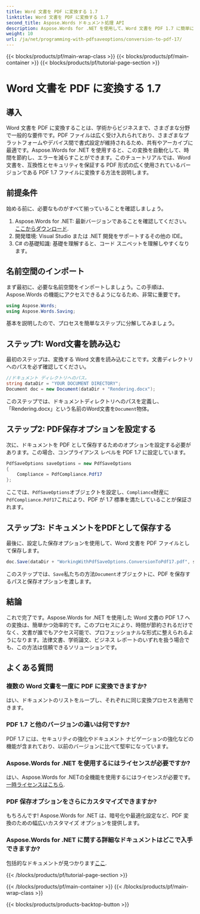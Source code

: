```yaml
---
title: Word 文書を PDF に変換する 1.7
linktitle: Word 文書を PDF に変換する 1.7
second_title: Aspose.Words ドキュメント処理 API
description: Aspose.Words for .NET を使用して、Word 文書を PDF 1.7 に簡単に変換できます。このガイドに従って、文書がユニバーサルにアクセス可能でプロフェッショナルな形式になっていることを確認してください。
weight: 10
url: /ja/net/programming-with-pdfsaveoptions/conversion-to-pdf-17/
---
```


{{< blocks/products/pf/main-wrap-class >}}
{{< blocks/products/pf/main-container >}}
{{< blocks/products/pf/tutorial-page-section >}}

# Word 文書を PDF に変換する 1.7

## 導入

Word 文書を PDF に変換することは、学術からビジネスまで、さまざまな分野で一般的な要件です。PDF ファイルは広く受け入れられており、さまざまなプラットフォームやデバイス間で書式設定が維持されるため、共有やアーカイブに最適です。Aspose.Words for .NET を使用すると、この変換を自動化して、時間を節約し、エラーを減らすことができます。このチュートリアルでは、Word 文書を、互換性とセキュリティを保証する PDF 形式の広く使用されているバージョンである PDF 1.7 ファイルに変換する方法を説明します。

## 前提条件

始める前に、必要なものがすべて揃っていることを確認しましょう。

1.  Aspose.Words for .NET: 最新バージョンであることを確認してください。[ここからダウンロード](https://releases.aspose.com/words/net/).
2. 開発環境: Visual Studio または .NET 開発をサポートするその他の IDE。
3. C# の基礎知識: 基礎を理解すると、コード スニペットを理解しやすくなります。

## 名前空間のインポート

まず最初に、必要な名前空間をインポートしましょう。この手順は、Aspose.Words の機能にアクセスできるようになるため、非常に重要です。

```csharp
using Aspose.Words;
using Aspose.Words.Saving;
```

基本を説明したので、プロセスを簡単なステップに分解してみましょう。

## ステップ1: Word文書を読み込む

最初のステップは、変換する Word 文書を読み込むことです。文書ディレクトリへのパスを必ず確認してください。

```csharp
//ドキュメント ディレクトリへのパス。
string dataDir = "YOUR DOCUMENT DIRECTORY";
Document doc = new Document(dataDir + "Rendering.docx");
```

このステップでは、ドキュメントディレクトリへのパスを定義し、「Rendering.docx」という名前のWord文書を`Document`物体。

## ステップ2: PDF保存オプションを設定する

次に、ドキュメントを PDF として保存するためのオプションを設定する必要があります。この場合、コンプライアンス レベルを PDF 1.7 に設定しています。

```csharp
PdfSaveOptions saveOptions = new PdfSaveOptions
{
    Compliance = PdfCompliance.Pdf17
};
```

ここでは、`PdfSaveOptions`オブジェクトを設定し、`Compliance`財産に`PdfCompliance.Pdf17`これにより、PDF が 1.7 標準を満たしていることが保証されます。

## ステップ3: ドキュメントをPDFとして保存する

最後に、設定した保存オプションを使用して、Word 文書を PDF ファイルとして保存します。

```csharp
doc.Save(dataDir + "WorkingWithPdfSaveOptions.ConversionToPdf17.pdf", saveOptions);
```

このステップでは、`Save`私たちの方法`Document`オブジェクトに、PDF を保存するパスと保存オプションを渡します。

## 結論

これで完了です。Aspose.Words for .NET を使用した Word 文書の PDF 1.7 への変換は、簡単かつ効率的です。このプロセスにより、時間が節約されるだけでなく、文書が誰でもアクセス可能で、プロフェッショナルな形式に整えられるようになります。法律文書、学術論文、ビジネス レポートのいずれを扱う場合でも、この方法は信頼できるソリューションです。

## よくある質問

### 複数の Word 文書を一度に PDF に変換できますか?

はい、ドキュメントのリストをループし、それぞれに同じ変換プロセスを適用できます。

### PDF 1.7 と他のバージョンの違いは何ですか?

PDF 1.7 には、セキュリティの強化やドキュメント ナビゲーションの強化などの機能が含まれており、以前のバージョンに比べて堅牢になっています。

### Aspose.Words for .NET を使用するにはライセンスが必要ですか?

はい、Aspose.Words for .NETの全機能を使用するにはライセンスが必要です。[一時ライセンスはこちら](https://purchase.aspose.com/temporary-license/).

### PDF 保存オプションをさらにカスタマイズできますか?

もちろんです! Aspose.Words for .NET は、暗号化や最適化設定など、PDF 変換のための幅広いカスタマイズ オプションを提供します。

### Aspose.Words for .NET に関する詳細なドキュメントはどこで入手できますか?

包括的なドキュメントが見つかります[ここ](https://reference.aspose.com/words/net/).

{{< /blocks/products/pf/tutorial-page-section >}}

{{< /blocks/products/pf/main-container >}}
{{< /blocks/products/pf/main-wrap-class >}}

{{< blocks/products/products-backtop-button >}}
